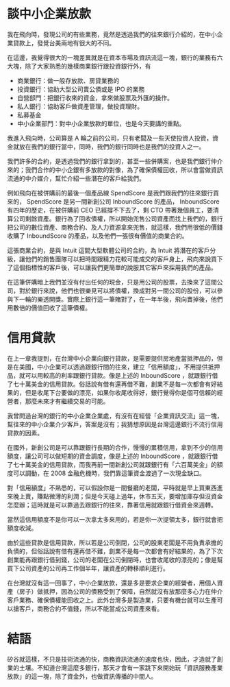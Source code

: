 # 談中小企業放款

我在飛向時，發現公司的有些業務，竟然是透過我們的往來銀行介紹的，在中小企業貸款上，發覺台美兩地有很大的不同。

在這邊，我覺得很大的一塊差異就是在資本市場及資訊流這一塊，銀行的業務有六大塊，除了大家熟悉的幾樣商業銀行跟投資銀行外，有
 * 商業銀行：做一般存放款、房貸業務的
 * 投資銀行：協助大型公司賣公債或是 IPO 的業務
 * 自營部門：把銀行收來的資金，拿來做股票及外匯的操作。
 * 私人銀行：協助客戶做資產管理，做投資理財。
 * 私募基金
 * 中小企業部門：對中小企業放款的單位，也是今天要講的重點。

我進入飛向時，公司算是 A 輪之前的公司，只有老闆及一些天使投資人投資，資金就放在我們的銀行當中，同時，我們的銀行同時也是我們的投資人之一。

我們許多的合約，是透過我們的銀行拿到的，甚至一些併購案，也是我們銀行仲介來的；我們合作的中小企銀有多放款的對像，為了確保債權回收，所以會當做資訊流通的中介媒介，幫忙介紹一些潛在的客戶給我們。

例如飛向在被併購前的最後一個產品線 SpendScore 是我們跟我們的往來銀行買來的， SpendScore 是另一間新創公司 InboundScore 的產品， InboundScore 有四年的歷史，在被併購前 CEO 已經撐不下去了，剩 CTO 帶著幾個員工，要清算公司剩餘資產。銀行為了回收債權，所以開始兜售公司資產而找上我們的，銀行把公司的數位資產、商務合約、及人力資源拿來兜售，就這樣，我們用很低的價錢收購了 InboundScore 的產品，以及他們一張很有價值的商業合約。

這張商業合約，是與 Intuit 這間大型軟體公司的合約，為 Intuit 將潛在的客戶分級，讓他們的銷售團隊可以把時間跟精力花較可能成交的客戶身上，飛向來說買下了這個指標性的客戶後，可以讓我們更簡單的說服其它客戶來採用我們的產品。

在這筆併購暗上我們並沒有付出任何的現金，只是用公司的股票，去換來了這間公司，對於銀行來說，他們也很樂見可以將債權，換成對另一間公司的股份，可以參與下一輪的樂透開獎。實際上銀行這一筆賭對了，在一年半後，飛向賣掉後，他們用數倍的價值回收了這筆債權。


# 信用貸款

在上一章我提到，在台灣中小企業向銀行貸款，是需要提供房地產當抵押品的，但是在美國，中小企業可以透過跟銀行間的往來，建立「信用額度」，不用提供抵押品，就可以用較高的利率跟銀行貸款。像是上述的 InboundScore ，就跟銀行借了七十萬美金的信用貸款。俗話說有借有還再借不難，創業不是每一次都會有好結果的，但是收尾下台要做的漂亮，如果你收尾收得好，銀行覺得你是個可信賴的經營者，那麼未來才有繼續交易的可能。

我曾問過台灣的銀行的中小企業企業處，有沒有在經營「企業資訊交流」這一塊，幫往來的中小企業介少客戶，答案是沒有；我猜想原因是台灣這邊銀行不流行信用貸款的因素。

在國外，新創公司是可以靠跟銀行長期的合作，慢慢的累積信用，拿到不少的信用額度，讓公司可以做短期的資金調度，像是上述的 InboundScore ，就跟銀行借了七十萬美金的信用貸款，而我再前一間新創公司就跟銀行有「六百萬美金」的額度可以調動，在 2008 金融危機時，我們靠這筆資金渡過了一次現金缺口。

對「信用額度」不熟悉的，可以假設你是一間餐廳的老闆，平時就是早上買東西進來晚上賣，賺點微薄的利潤；但是今天碰上過年，休市五天，要增加庫存但沒資金怎麼辦；這時就是可以靠過去跟銀行的往來，靠著信用就跟銀行借資金來週轉。

當然這信用額度不是你可以一次拿太多來用的，若是你一次提領太多，銀行就會把額度收減。

由於這些貸款是信用貸款，所以若是公司倒閉，公司的股東老闆是不用負責承擔的負債的，但俗話說有借有還再借不難，創業不是每一次都會有好結果的，為了下次創業能再跟銀行借到錢，公司的老闆在公司倒閉時，也會收尾收的漂亮的；像是幫買下公司資產的公司再工作個半年，讓資產的轉移順利進行。

在台灣就沒有這一回事了，中小企業放款，還是多是要求企業的經營者，用個人資產（房子）做抵押，因為公司的債務受到了保障，自然就沒有放那麼多心力在仲介客戶業務、確保債權能回收之上。此外台灣多是製造業，只要有機台就可以生產可以搶客戶，商務合約不值錢，所以不能當成公司資產來看。

# 結語

矽谷就這樣，不只是技術流通的快，商務資訊流通的速度也快，因此，才造就了創業的土壤。不知道台灣這麼多銀行，那天才會有一家跳下來開始玩「資訊服務產業放款」的這一塊，除了資金外，也做資訊傳播的中間人。
